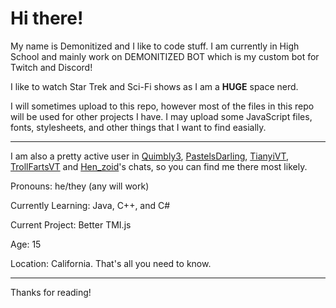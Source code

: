 # Hi there! #

My name is Demonitized and I like to code stuff. I am currently in High School and mainly work on DEMONITIZED BOT which is my custom bot for Twitch and Discord!

I like to watch Star Trek and Sci-Fi shows as I am a **HUGE** space nerd.

I will sometimes upload to this repo, however most of the files in this repo will be used for other projects I have. I may upload some JavaScript files, fonts, stylesheets, and other things that I want to find easially.

--- 

I am also a pretty active user in [Quimbly3](https://twitch.tv/quimbly3), [PastelsDarling](https://twitch.tv/pastelsdarling), [TianyiVT](https://twitch.tv/TianyiVT), [TrollFartsVT](https://twitch.tv/trollfartsvt) and [Hen_zoid](https://twitch.tv/hen_zoid)'s chats, so you can find me there most likely.

Pronouns: he/they (any will work)

Currently Learning: Java, C++, and C#

Current Project: Better TMI.js

Age: 15

Location: California. That's all you need to know.



---
Thanks for reading!

